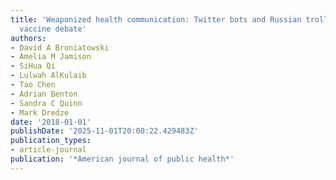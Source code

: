 ```yaml
---
title: 'Weaponized health communication: Twitter bots and Russian trolls amplify the
  vaccine debate'
authors:
- David A Broniatowski
- Amelia M Jamison
- SiHua Qi
- Lulwah AlKulaib
- Tao Chen
- Adrian Benton
- Sandra C Quinn
- Mark Dredze
date: '2018-01-01'
publishDate: '2025-11-01T20:00:22.429483Z'
publication_types:
- article-journal
publication: '*American journal of public health*'
---
```

